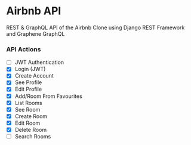 # Airbnb API

REST & GraphQL API of the Airbnb Clone using Django REST Framework and Graphene GraphQL

### API Actions

- [ ] JWT Authentication
- [x] Login (JWT)
- [x] Create Account
- [x] See Profile
- [x] Edit Profile
- [x] Add/Room From Favourites
- [x] List Rooms
- [x] See Room
- [x] Create Room
- [x] Edit Room
- [x] Delete Room
- [ ] Search Rooms